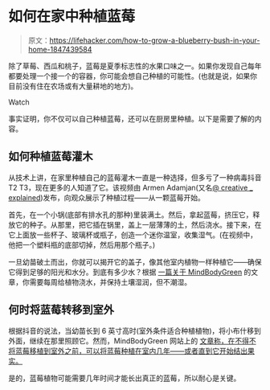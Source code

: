 # 如何在家中种植蓝莓

> 原文：<https://lifehacker.com/how-to-grow-a-blueberry-bush-in-your-home-1847439584>

除了草莓、西瓜和桃子，蓝莓是夏季标志性的水果口味之一。如果你发现自己每年都要处理一个接一个的容器，你可能会想自己种植的可能性。(也就是说，如果你目前没有住在农场或有大量耕地的地方)。

Watch

事实证明，你不仅可以自己种植蓝莓，还可以在厨房里种植。以下是需要了解的内容。

## 如何种植蓝莓灌木

从技术上讲，在家里种植自己的蓝莓灌木一直是一种选择，但多亏了一种病毒抖音 T2 T3，现在更多的人知道了它。该视频由 Armen Adamjan(又名[@ creative _ explained](https://www.instagram.com/creative_explained/?hl=en))发布，向观众展示了种植过程——从一颗蓝莓开始。

首先，在一个小锅(底部有排水孔的那种)里装满土。然后，拿起蓝莓，挤压它，释放它的种子。从那里，把它插在锅里，盖上一层薄薄的土，然后浇水。接下来，在它上面放一些杯子、玻璃杯或瓶子，创造一个迷你温室，收集湿气。(在视频中，他把一个塑料瓶的底部切掉，然后用那个瓶子。)

一旦幼苗破土而出，你就可以揭开它的盖子，像其他室内植物一样种植它——确保它得到足够的阳光和水分。到底有多少水？根据 [一篇关于 MindBodyGreen](https://www.mindbodygreen.com/articles/how-to-grow-blueberry-bush-with-just-single-blueberry) 的文章，你需要每周给植物浇水，并保持土壤湿润，但不潮湿。

## 何时将蓝莓转移到室外

根据抖音的说法，当幼苗长到 6 英寸高时(室外条件适合种植植物)，将小布什移到外面，继续在那里照顾它。然而，MindBodyGreen 网站上的 [文章称，在不得不将蓝莓移植到室外之前，可以将蓝莓种植在室内几年——或者直到它开始结出果实。](https://www.mindbodygreen.com/articles/how-to-grow-blueberry-bush-with-just-single-blueberry)

是的，蓝莓植物可能需要几年时间才能长出真正的蓝莓，所以耐心是关键。